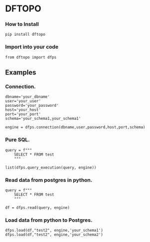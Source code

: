 # DFTOPO

### How to Install
```
pip install dftopo
```

### Import into your code
```
from dftopo import dfps
```

## Examples
### Connection.
```
dbname='your_dbname'
user='your_user'
password='your_password'
host='your_host'
port='your_port'
schema='your_schema1,your_schema1'

engine = dfps.connection(dbname,user,password,host,port,schema)
```

### Pure SQL. 
```
query = f"""
    SELECT * FROM test
    """

list(dfps.query_execution(query, engine))
```

### Read data from postgres in python. 
```
query = f"""
    SELECT * FROM test
    """

df = dfps.read(query, engine)
```
### Load data from python to Postgres. 
```
dfps.load(df,"test2", engine,'your_schema1')
dfps.load(df,"test2", engine,'your_schema2')
```
